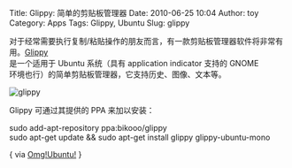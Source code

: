 Title: Glippy: 简单的剪贴板管理器
Date: 2010-06-25 10:04
Author: toy
Category: Apps
Tags: Glippy, Ubuntu
Slug: glippy

对于经常需要执行复制/粘贴操作的朋友而言，有一款剪贴板管理器软件将非常有用。[Glippy](https://launchpad.net/~bikooo/+archive/glippy)  
是一个适用于 Ubuntu 系统（具有 application indicator 支持的 GNOME  
环境也行）的简单剪贴板管理器，它支持历史、图像、文本等。

![glippy](http://i.linuxtoy.org/images/2010/06/glippy.png)

Glippy 可通过其提供的 PPA 来加以安装：

sudo add-apt-repository ppa:bikooo/glippy  
sudo apt-get update && sudo apt-get install glippy glippy-ubuntu-mono

{ via
[Omg!Ubuntu!](http://www.omgubuntu.co.uk/2010/06/glippy-simple-clipboard-manager-with.html)
}
